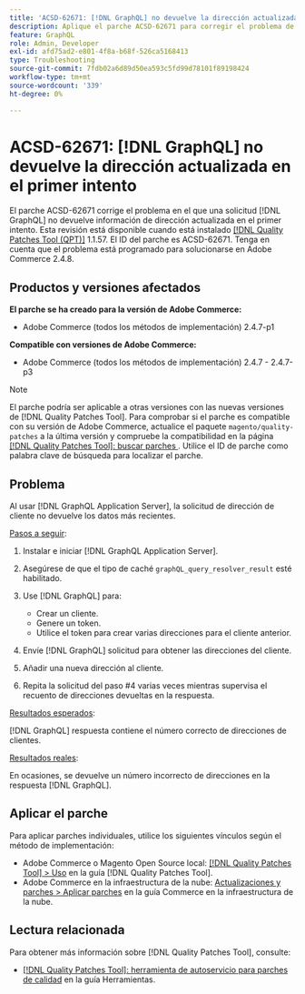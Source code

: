 ```yaml
---
title: 'ACSD-62671: [!DNL GraphQL] no devuelve la dirección actualizada en el primer intento'
description: Aplique el parche ACSD-62671 para corregir el problema de Adobe Commerce donde una  [!DNL GraphQL] solicitud no devuelve información de dirección actualizada en el primer intento.
feature: GraphQL
role: Admin, Developer
exl-id: afd75ad2-e801-4f8a-b68f-526ca5168413
type: Troubleshooting
source-git-commit: 7fdb02a6d89d50ea593c5fd99d78101f89198424
workflow-type: tm+mt
source-wordcount: '339'
ht-degree: 0%

---
```


# ACSD-62671: [!DNL GraphQL] no devuelve la dirección actualizada en el primer intento

El parche ACSD-62671 corrige el problema en el que una solicitud [!DNL GraphQL] no devuelve información de dirección actualizada en el primer intento. Esta revisión está disponible cuando está instalado [[!DNL Quality Patches Tool (QPT)]](https://experienceleague.adobe.com/docs/commerce-operations/tools/quality-patches-tool/usage.html?lang=es) 1.1.57. El ID del parche es ACSD-62671. Tenga en cuenta que el problema está programado para solucionarse en Adobe Commerce 2.4.8.

## Productos y versiones afectados

**El parche se ha creado para la versión de Adobe Commerce:**

* Adobe Commerce (todos los métodos de implementación) 2.4.7-p1

**Compatible con versiones de Adobe Commerce:**

* Adobe Commerce (todos los métodos de implementación) 2.4.7 - 2.4.7-p3

>[!NOTE]
>
>El parche podría ser aplicable a otras versiones con las nuevas versiones de [!DNL Quality Patches Tool]. Para comprobar si el parche es compatible con su versión de Adobe Commerce, actualice el paquete `magento/quality-patches` a la última versión y compruebe la compatibilidad en la página [[!DNL Quality Patches Tool]: buscar parches &#x200B;](https://experienceleague.adobe.com/tools/commerce-quality-patches/index.html?lang=es). Utilice el ID de parche como palabra clave de búsqueda para localizar el parche.

## Problema

Al usar [!DNL GraphQL Application Server], la solicitud de dirección de cliente no devuelve los datos más recientes.

<u>Pasos a seguir</u>:

1. Instalar e iniciar [!DNL GraphQL Application Server].
1. Asegúrese de que el tipo de caché `graphQL_query_resolver_result` esté habilitado.
1. Use [!DNL GraphQL] para:

   * Crear un cliente.
   * Genere un token.
   * Utilice el token para crear varias direcciones para el cliente anterior.

1. Envíe [!DNL GraphQL] solicitud para obtener las direcciones del cliente.
1. Añadir una nueva dirección al cliente.
1. Repita la solicitud del paso #4 varias veces mientras supervisa el recuento de direcciones devueltas en la respuesta.

<u>Resultados esperados</u>:

[!DNL GraphQL] respuesta contiene el número correcto de direcciones de clientes.

<u>Resultados reales</u>:

En ocasiones, se devuelve un número incorrecto de direcciones en la respuesta [!DNL GraphQL].

## Aplicar el parche

Para aplicar parches individuales, utilice los siguientes vínculos según el método de implementación:

* Adobe Commerce o Magento Open Source local: [[!DNL Quality Patches Tool] > Uso](/help/tools/quality-patches-tool/usage.md) en la guía [!DNL Quality Patches Tool].
* Adobe Commerce en la infraestructura de la nube: [Actualizaciones y parches > Aplicar parches](https://experienceleague.adobe.com/docs/commerce-cloud-service/user-guide/develop/upgrade/apply-patches.html?lang=es) en la guía Commerce en la infraestructura de la nube.

## Lectura relacionada

Para obtener más información sobre [!DNL Quality Patches Tool], consulte:

* [[!DNL Quality Patches Tool]: herramienta de autoservicio para parches de calidad](/help/tools/quality-patches-tool/quality-patches-tool-to-self-serve-quality-patches.md) en la guía Herramientas.
